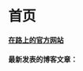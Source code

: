 # 首页

<h4><a href="https://ontheway0103.github.io/dailyshells.com/">在路上的官方网站</a></h4>

<h4>最新发表的博客文章：</h4>

<div id="home-blog-list" class="home-blog-list"></div>

<script>
    documentReady(async ()=>{
        // const resp = await fetch('/blogs/all/index.json');
        const resp = await fetch('{{ site.rootPath }}/blogs/tech/index.json');
        let blogs = await resp.json();
        if (blogs.length > 20) {
            blogs = blogs.slice(0, 20);
        }
        console.log(JSON.stringify(blogs));
        const items = blogs.map(blog => {
            let date = new Date(blog.date).toLocaleDateString(undefined, { year: 'numeric', month: 'long', day: 'numeric' });
            return `
<div class="home-blog-list-item">
    <div><span class="text-sm font-semibold uppercase">${date}</span></div>
    <div><a href="${blog.uri}">${gitsite.encodeHtml(blog.title)}</a></div>
</div>`;
        });
        document.getElementById('home-blog-list').innerHTML = items.join('');
    });
</script>

